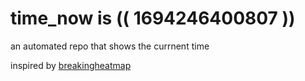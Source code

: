 # time_now is (( 1694246400807 ))

an automated repo that shows the currnent time

inspired by [breakingheatmap](https://github.com/breakingheatmap/breakingheatmap)